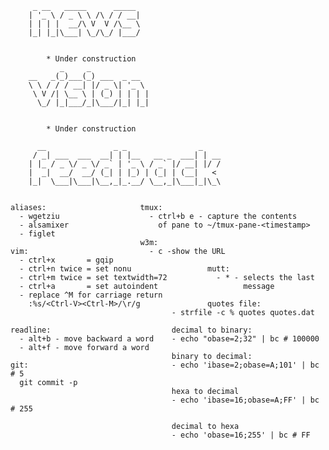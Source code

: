 

         _ __   _____      _____
        | '_ \ / _ \ \ /\ / / __|
        | | | |  __/\ V  V /\__ \
        |_| |_|\___| \_/\_/ |___/


            * Under construction
               _     _
        __   _(_)___(_) ___  _ __
        \ \ / / / __| |/ _ \| '_ \
         \ V /| \__ \ | (_) | | | |
          \_/ |_|___/_|\___/|_| |_|


            * Under construction

          __               _ _                _
         / _| ___  ___  __| | |__   __ _  ___| | __
        | |_ / _ \/ _ \/ _` | '_ \ / _` |/ __| |/ /
        |  _|  __/  __/ (_| | |_) | (_| | (__|   <
        |_|  \___|\___|\__,_|_.__/ \__,_|\___|_|\_\


    aliases:                     tmux:
      - wgetziu                    - ctrl+b e - capture the contents
      - alsamixer                    of pane to ~/tmux-pane-<timestamp>
      - figlet
                                 w3m:
    vim:                           - c -show the URL
      - ctrl+x       = gqip
      - ctrl+n twice = set nonu                 mutt:
      - ctrl+m twice = set textwidth=72           - * - selects the last
      - ctrl+a       = set autoindent                   message
      - replace ^M for carriage return
        :%s/<Ctrl-V><Ctrl-M>/\r/g               quotes file:
                                        - strfile -c % quotes quotes.dat

    readline:                           decimal to binary:
      - alt+b - move backward a word    - echo "obase=2;32" | bc # 100000
      - alt+f - move forward a word
                                        binary to decimal:
    git:                                - echo 'ibase=2;obase=A;101' | bc # 5
      git commit -p
                                        hexa to decimal
                                        - echo 'ibase=16;obase=A;FF' | bc # 255

                                        decimal to hexa
                                        - echo 'obase=16;255' | bc # FF
